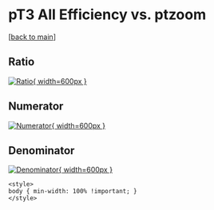 # pT3 All Efficiency vs. ptzoom

[[back to main](./)]



## Ratio

[![Ratio](../mtv/var/pT3_0_eff_ptzoom.png){ width=600px }](../mtv/var/pT3_0_eff_ptzoom.pdf)

## Numerator

[![Numerator](../mtv/num/pT3_0_eff_ptzoom_num0.png){ width=600px }](../mtv/num/pT3_0_eff_ptzoom_num0.pdf)

## Denominator

[![Denominator](../mtv/den/pT3_0_eff_ptzoom_den.png){ width=600px }](../mtv/den/pT3_0_eff_ptzoom_den.pdf)


``` {=html}
<style>
body { min-width: 100% !important; }
</style>
```

